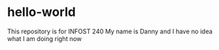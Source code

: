 # hello-world
This repository is for INFOST 240
My name is Danny and I have no idea what I am doing right now
